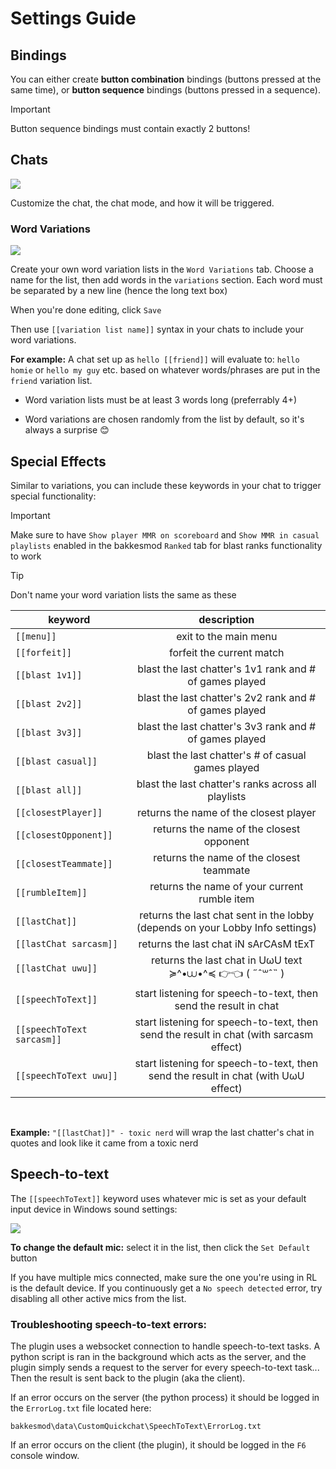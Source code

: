 # Settings Guide
## Bindings
You can either create **button combination** bindings (buttons pressed at the same time), or **button sequence** bindings (buttons pressed in a sequence).

>[!IMPORTANT]
>Button sequence bindings must contain exactly 2 buttons!

## Chats
![](./images/chat_binding_example.png)

Customize the chat, the chat mode, and how it will be triggered.

### Word Variations
![](./images/variation_list_example.png)

Create your own word variation lists in the `Word Variations` tab. Choose a name for the list, then add words in the `variations` section. Each word must be separated by a new line (hence the long text box)

When you're done editing, click `Save`

Then use `[[variation list name]]` syntax in your chats to include your word variations.

**For example:** A chat set up as `hello [[friend]]` will evaluate to: `hello homie` or `hello my guy` etc. based on whatever words/phrases are put in the `friend` variation list.

 - Word variation lists must be at least 3 words long (preferrably 4+)

 - Word variations are chosen randomly from the list by default, so it's always a surprise 😊


## Special Effects
Similar to variations, you can include these keywords in your chat to trigger special functionality:

>[!IMPORTANT]
>Make sure to have `Show player MMR on scoreboard` and `Show MMR in casual playlists` enabled in the bakkesmod `Ranked` tab for blast ranks functionality to work

>[!TIP]
>Don't name your word variation lists the same as these

|           keyword         | description |
|---------------------------|:-----------:|
`[[menu]]`                  | exit to the main menu
`[[forfeit]]`               | forfeit the current match
`[[blast 1v1]]`             | blast the last chatter's 1v1 rank and # of games played
`[[blast 2v2]]`             | blast the last chatter's 2v2 rank and # of games played
`[[blast 3v3]]`             | blast the last chatter's 3v3 rank and # of games played
`[[blast casual]]`          | blast the last chatter's # of casual games played
`[[blast all]]`             | blast the last chatter's ranks across all playlists
`[[closestPlayer]]`         | returns the name of the closest player
`[[closestOpponent]]`       | returns the name of the closest opponent
`[[closestTeammate]]`       | returns the name of the closest teammate
`[[rumbleItem]]`            | returns the name of your current rumble item
`[[lastChat]]`              | returns the last chat sent in the lobby (depends on your Lobby Info settings)
`[[lastChat sarcasm]]`      | returns the last chat iN sArCAsM tExT
`[[lastChat uwu]]`          | returns the last chat in UωU text ≽^•⩊•^≼ 👉👈 ( ˶ˆ꒳ˆ˵ )
`[[speechToText]]`          | start listening for speech-to-text, then send the result in chat
`[[speechToText sarcasm]]`  | start listening for speech-to-text, then send the result in chat (with sarcasm effect)
`[[speechToText uwu]]`      | start listening for speech-to-text, then send the result in chat (with UωU effect)

<br>

**Example:** `"[[lastChat]]" - toxic nerd` will wrap the last chatter's chat in quotes and look like it came from a toxic nerd

## Speech-to-text
The `[[speechToText]]` keyword uses whatever mic is set as your default input device in Windows sound settings:

![](./images/default_device.png)

**To change the default mic:** select it in the list, then click the `Set Default` button

If you have multiple mics connected, make sure the one you're using in RL is the default device. If you continuously get a `No speech detected` error, try disabling all other active mics from the list.

### Troubleshooting speech-to-text errors:
The plugin uses a websocket connection to handle speech-to-text tasks. A python script is ran in the background which acts as the server, and the plugin simply sends a request to the server for every speech-to-text task... Then the result is sent back to the plugin (aka the client).

If an error occurs on the server (the python process) it should be logged in the `ErrorLog.txt` file located here:
```
bakkesmod\data\CustomQuickchat\SpeechToText\ErrorLog.txt
```

If an error occurs on the client (the plugin), it should be logged in the `F6` console window.
